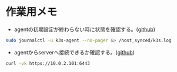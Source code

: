 # 作業用メモ

- agentの初期設定が終わらない時に状態を確認する。([github](https://github.com/k3s-io/k3s/issues/8179))

```sh
sudo journalctl -u k3s-agent --no-pager &> /host_synced/k3s.log
```

- agentからserverへ接続できるか確認する。([github](https://github.com/k3s-io/k3s/issues/2852))

```sh
curl -vk https://10.0.2.101:6443
```
